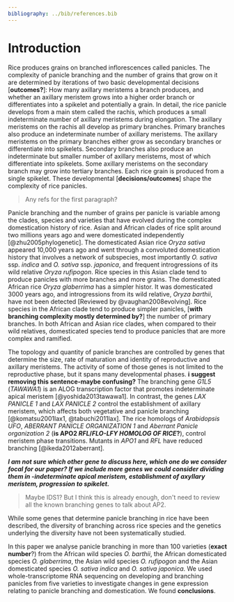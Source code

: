 ```yaml
---
bibliography: ../bib/references.bib
---
```


# Introduction

Rice produces grains on branched inflorescences called panicles.
The complexity of panicle branching and the number of grains that grow on it are determined by iterations of two basic developmental decisions [**outcomes?**]: How many axillary meristems a branch produces, and whether an axillary meristem grows into a higher order branch or differentiates into a spikelet and potentially a grain.
In detail, the rice panicle develops from a main stem called the rachis, which produces a small indeterminate number of axillary meristems during elongation.
The axillary meristems on the rachis all develop as primary branches.
Primary branches also produce an indeterminate number of axillary meristems. The axillary meristems on the primary branches either grow as secondary branches or differentiate into spikelets.
Secondary branches also produce an indeterminate but smaller number of axillary meristems, most of which differentiate into spikelets. Some axillary meristems on the secondary branch may grow into tertiary branches.
Each rice grain is produced from a single spikelet.
These developmental [**decisions/outcomes**] shape the complexity of rice panicles.

> Any refs for the first paragraph?

Panicle branching and the number of grains per panicle is variable among the clades, species and varieties that have evolved during the complex domestication history of rice.
Asian and African clades of rice split around two millions years ago and were domesticated independently [@zhu2005phylogenetic].
The domesticated Asian rice *Oryza sativa* appeared 10,000 years ago and went through a convoluted domestication history that involves a network of subspecies, most importantly *O. sativa* ssp. *indica* and *O. sativa* ssp. *japonica*, and frequent introgressions of its wild relative *Oryza rufipogon*.
Rice species in this Asian clade tend to produce panicles with more branches and more grains.
The domesticated African rice *Oryza glaberrima* has a simpler histor. It was domesticated 3000 years ago, and introgressions from its wild relative, *Oryza barthii*, have not been detected [Reviewed by @vaughan2008evolving].
Rice species in the African clade tend to produce simpler panicles, [**with branching complexity mostly determined by?**] the number of primary branches.
In both African and Asian rice clades, when compared to their wild relatives, domesticated species tend to produce panicles that are more complex and ramified.

The topology and quantity of panicle branches are controlled by genes that determine the size, rate of maturation and identity of reproductive and axillary meristems.
The activity of some of those genes is not limited to the reproductive phase, but it spans many developmental phases. **i suggest removing this sentence-maybe confusing?**
The branching gene *G1L5* (*TAWAWA1*) is an ALOG transcription factor that promotes indeterminate apical meristem [@yoshida2013tawawa1].
In contrast, the genes *LAX PANICLE 1* and *LAX PANICLE 2* control the establishment of axillary meristem, which affects both vegetative and panicle branching [@komatsu2001lax1, @tabuchi2011lax].
The rice homologs of *Arabidopsis* *UFO*, *ABERRANT PANICLE ORGANIZATION 1* and *Aberrant Panicle organization 2* (**is APO2 *RFL*/*FLO-LFY HOMOLOG OF RICE*?**), control meristem phase transitions. Mutants in *APO1* and *RFL* have reduced branching [@ikeda2012aberrant].

***I am not sure which other gene to discuss here, which one do we consider focal for our paper? If we include more genes we could consider dividing them in -indeterminate apical meristem, establishment of axyllary meristem, progression to spikelet.***

> Maybe IDS1? But I think this is already enough, don't need to review all the known branching genes to talk about AP2.

While some genes that determine panicle branching in rice have been described, the diversity of branching across rice species and the genetics underlying the diversity have not been systematically studied.

In this paper we analyse panicle branching in  more than 100 varieties (**exact number**?) from the African wild species *O. barthii*, the African domesticated species *O. glaberrima*, the Asian wild species *O. rufipogon* and the Asian domesticated species *O. sativa indica* and *O. sativa japonica*. We used whole-transcriptome RNA sequencing on developing and branching panicles from five varieties to investigate changes in gene expression relating to panicle branching and domestication. We found **conclusions**.